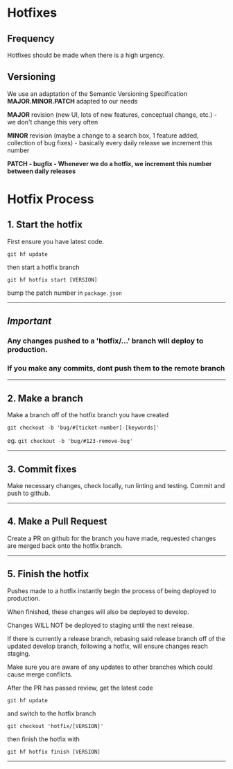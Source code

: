 # Hotfixes

## Frequency
Hotfixes should be made when there is a high urgency. 

## Versioning
We use an adaptation of the Semantic Versioning Specification **MAJOR.MINOR.PATCH** adapted to our needs

**MAJOR** revision (new UI, lots of new features, conceptual change, etc.) - we don't change this very often

**MINOR** revision (maybe a change to a search box, 1 feature added, collection of bug fixes) - basically every daily release we increment this number

<strong>**PATCH** - bugfix - Whenever we do a hotfix, we increment this number between daily releases </strong>

# Hotfix Process
## 1. Start the hotfix
First ensure you have latest code.

```
git hf update
```
then start a hotfix branch 
```
git hf hotfix start [VERSION]
```
bump the patch number in `package.json`

---
## *Important* 
### Any changes pushed to a 'hotfix/...' branch will deploy to production.
### If you make any commits, dont push them to the remote branch 

---

## 2. Make a branch

Make a branch off of the hotfix branch you have created

```
git checkout -b 'bug/#[ticket-number]-[keywords]'
```
eg. `git checkout -b 'bug/#123-remove-bug'`

---
## 3. Commit fixes
Make necessary changes, check locally, run linting and testing.
Commit and push to github.

---
## 4. Make a Pull Request
Create a PR on github for the branch you have made, requested changes are merged back onto the hotfix branch.

---
## 5. Finish the hotfix

Pushes made to a hotfix instantly begin the process of being deployed to production. 

When finished, these changes will also be deployed to develop.

Changes WILL NOT be deployed to staging until the next release.

If there is currently a release branch, rebasing said release branch off of the updated develop branch, following a hotfix, will ensure changes reach staging.

Make sure you are aware of any updates to other branches which could cause merge conflicts.

After the PR has passed review, get the latest code
```
git hf update
```
and switch to the hotfix branch
```
git checkout 'hotfix/[VERSION]'
```
then finish the hotfix with
```
git hf hotfix finish [VERSION]
```
---
